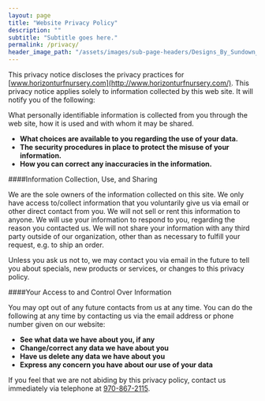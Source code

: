 ```yaml
---
layout: page
title: "Website Privacy Policy"
description: ""
subtitle: "Subtitle goes here."
permalink: /privacy/
header_image_path: "/assets/images/sub-page-headers/Designs_By_Sundown_View.jpg"
---
```

This privacy notice discloses the privacy practices for [www.horizonturfnursery.com](http://www.horizonturfnursery.com/). This privacy notice applies solely to information collected by this web site. It will notify you of the following:

What personally identifiable information is collected from you through the web site, how it is used and with whom it may be shared.

  * **What choices are available to you regarding the use of your data.**
  * **The security procedures in place to protect the misuse of your information.**
  * **How you can correct any inaccuracies in the information.**

####Information Collection, Use, and Sharing

We are the sole owners of the information collected on this site. We only have access to/collect information that you voluntarily give us via email or other direct contact from you. We will not sell or rent this information to anyone. We will use your information to respond to you, regarding the reason you contacted us. We will not share your information with any third party outside of our organization, other than as necessary to fulfill your request, e.g. to ship an order.

Unless you ask us not to, we may contact you via email in the future to tell you about specials, new products or services, or changes to this privacy policy.

####Your Access to and Control Over Information

You may opt out of any future contacts from us at any time. You can do the following at any time by contacting us via the email address or phone number given on our website:

  * **See what data we have about you, if any**
  * **Change/correct any data we have about you**
  * **Have us delete any data we have about you**
  * **Express any concern you have about our use of your data**

If you feel that we are not abiding by this privacy policy, contact us immediately via telephone at [970-867-2115](tel:+19708672115).
